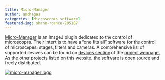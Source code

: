 ```yaml
---
title: Micro-Manager
author: amchagas
categories: [Microscopes software]
featured-img: shane-rounce-205187
---
```



<a href="http://www.micro-manager.org/wiki/Micro-Manager%20Project%20Overview" target="_blank" rel="noopener">Micro-Manager</a> is an ImageJ plugin dedicated to the control of microscopes. Their intent is to have a &#8220;one fits all&#8221; software for the control of microscopes, stages, filters and cameras. A comprehensive list of supported devives can be found on <a href="http://www.micro-manager.org/wiki/Device_Support" target="_blank" rel="noopener">devices section</a> of the <a href="http://www.micro-manager.org/wiki/Micro-Manager" target="_blank" rel="noopener">project webpage.</a> As the other projects listed on this website, the software is open source and freely distributed.

[<img src="https://i1.wp.com/www.micro-manager.org/skins/mmskin/mm_logo.gif?w=800" alt="micro-manager logo" data-recalc-dims="1" />](http://openeuroscience.wordpress.com/software/microscopy/micro-manager/ "Micro-Manager")
